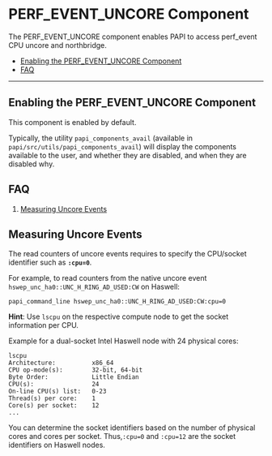 # PERF\_EVENT\_UNCORE Component

The PERF\_EVENT_UNCORE component enables PAPI to access perf\_event CPU uncore and northbridge.

* [Enabling the PERF\_EVENT\_UNCORE Component](#markdown-header-enabling-the-perf-event-uncore-component)
* [FAQ](#markdown-header-faq)

***
## Enabling the PERF\_EVENT\_UNCORE Component

This component is enabled by default.

Typically, the utility `papi_components_avail` (available in
`papi/src/utils/papi_components_avail`) will display the components available
to the user, and whether they are disabled, and when they are disabled why.

## FAQ

1. [Measuring Uncore Events](#markdown-header-measuring-uncore-events)

## Measuring Uncore Events

The read counters of uncore events requires to specify the CPU/socket identifier such as **`:cpu=0`**.

For example, to read counters from the native uncore event `hswep_unc_ha0::UNC_H_RING_AD_USED:CW` on Haswell:

	papi_command_line hswep_unc_ha0::UNC_H_RING_AD_USED:CW:cpu=0
	
**Hint**: Use `lscpu` on the respective compute node to get the socket information per CPU.

Example for a dual-socket Intel Haswell node with 24 physical cores:

	lscpu
	Architecture:          x86_64
	CPU op-mode(s):        32-bit, 64-bit
	Byte Order:            Little Endian
	CPU(s):                24
	On-line CPU(s) list:   0-23
	Thread(s) per core:    1
	Core(s) per socket:    12
	...

You can determine the socket identifiers based on the number of physical cores and cores per socket.
Thus,`:cpu=0` and `:cpu=12` are the socket identifiers on Haswell nodes.



